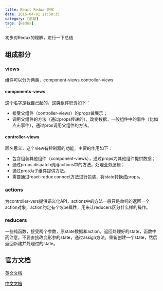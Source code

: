 ```yaml
---
title: React Redux 理解
date: 2016-04-01 11:58:35
category: [前端]
tags: [Redux]
---
```


初步对Redux的理解，进行一下总结

## 组成部分

### views
组件可以分为两类，component-views controller-views

#### components-views
这个名字是我自己起的，这类组件职责如下：
- 接受父组件（controller-views）的props做展示；
- 调用父组件的方法（通过props传递的），改变数据，一般组件中的事件（比如点击事件），通过pros调用父组件的方法。

#### controller-views
顾名思义，这个view有控制器的功能，主要的作用如下：
- 包含组装其他组件（component-views），通过props为其他组件提供数据；
- 通过props.dispatch调用actions中的方法，处理业务逻辑；
- 通过pros为子组件提供方法。
- 需要通过react-redux connect方法进行包装，将state转换成props。

### actions
为controller-vers提供语义化API，actions中的方法一般只是单纯的返回一个action对象，action约定有个type属性，用来让reducers区分什么样的操作。

### reducers
一些纯函数，接受两个参数，原state数据和action，返回处理好的state，函数中药注意，不要直接改变形参的state，通过assign方法，重新创建一个state，然后返回新建并处理过的state。

## 官方文档
[英文文档](http://redux.js.org/)

[中文文档](http://camsong.github.io/redux-in-chinese/index.html)
